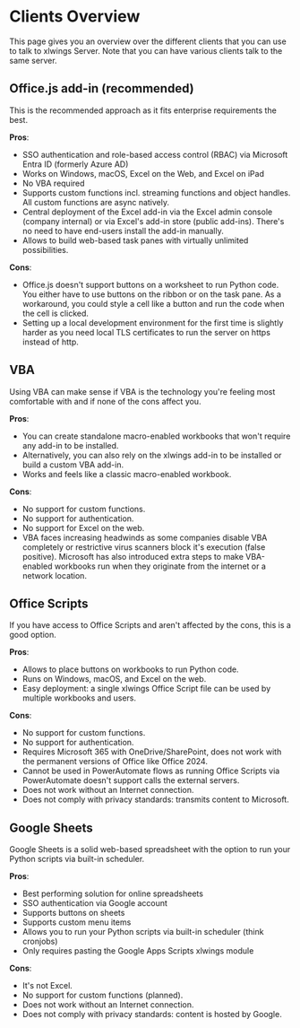 # Clients Overview

This page gives you an overview over the different clients that you can use to talk to xlwings Server. Note that you can have various clients talk to the same server.

## Office.js add-in (recommended)

This is the recommended approach as it fits enterprise requirements the best.

**Pros**:

- SSO authentication and role-based access control (RBAC) via Microsoft Entra ID (formerly Azure AD)
- Works on Windows, macOS, Excel on the Web, and Excel on iPad
- No VBA required
- Supports custom functions incl. streaming functions and object handles. All custom functions are async natively.
- Central deployment of the Excel add-in via the Excel admin console (company internal) or via Excel's add-in store (public add-ins). There's no need to have end-users install the add-in manually.
- Allows to build web-based task panes with virtually unlimited possibilities.

**Cons**:

- Office.js doesn't support buttons on a worksheet to run Python code. You either have to use buttons on the ribbon or on the task pane. As a workaround, you could style a cell like a button and run the code when the cell is clicked.
- Setting up a local development environment for the first time is slightly harder as you need local TLS certificates to run the server on https instead of http.

## VBA

Using VBA can make sense if VBA is the technology you're feeling most comfortable with and if none of the cons affect you.

**Pros**:

- You can create standalone macro-enabled workbooks that won't require any add-in to be installed.
- Alternatively, you can also rely on the xlwings add-in to be installed or build a custom VBA add-in.
- Works and feels like a classic macro-enabled workbook.

**Cons**:

- No support for custom functions.
- No support for authentication.
- No support for Excel on the web.
- VBA faces increasing headwinds as some companies disable VBA completely or restrictive virus scanners block it's execution (false positive). Microsoft has also introduced extra steps to make VBA-enabled workbooks run when they originate from the internet or a network location.

## Office Scripts

If you have access to Office Scripts and aren't affected by the cons, this is a good option.

**Pros**:

- Allows to place buttons on workbooks to run Python code.
- Runs on Windows, macOS, and Excel on the web.
- Easy deployment: a single xlwings Office Script file can be used by multiple workbooks and users.

**Cons**:

- No support for custom functions.
- No support for authentication.
- Requires Microsoft 365 with OneDrive/SharePoint, does not work with the permanent versions of Office like Office 2024.
- Cannot be used in PowerAutomate flows as running Office Scripts via PowerAutomate doesn't support calls the external servers.
- Does not work without an Internet connection.
- Does not comply with privacy standards: transmits content to Microsoft.

## Google Sheets

Google Sheets is a solid web-based spreadsheet with the option to run your Python scripts via built-in scheduler.

**Pros**:

- Best performing solution for online spreadsheets
- SSO authentication via Google account
- Supports buttons on sheets
- Supports custom menu items
- Allows you to run your Python scripts via built-in scheduler (think cronjobs)
- Only requires pasting the Google Apps Scripts xlwings module

**Cons**:

- It's not Excel.
- No support for custom functions (planned).
- Does not work without an Internet connection.
- Does not comply with privacy standards: content is hosted by Google.
